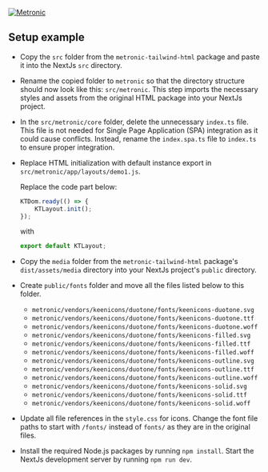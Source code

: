 <p>
	<a href="https://keenthemes.com/metronic">
		<img src="https://keenthemes.com/static/metronic/tailwind/docs/dist/assets/media/app/default-logo.svg" alt="Metronic"/>
	</a>
</p>

## Setup example

- Copy the `src` folder from the `metronic-tailwind-html` package and paste it into the NextJs `src` directory.


- Rename the copied folder to `metronic` so that the directory structure should now look like this: `src/metronic`. This step imports the necessary styles and assets from the original HTML package into your NextJs project.


- In the `src/metronic/core` folder, delete the unnecessary `index.ts` file. This file is not needed for Single Page Application (SPA) integration as it could cause conflicts. Instead, rename the `index.spa.ts` file to `index.ts` to ensure proper integration.


- Replace HTML initialization with default instance export in `src/metronic/app/layouts/demo1.js`.

  Replace the code part below:

    ```javascript
    KTDom.ready(() => {
        KTLayout.init();
    });
    ```
  with
    ```javascript
    export default KTLayout;
    ```

- Copy the `media` folder from the `metronic-tailwind-html` package's `dist/assets/media` directory into your NextJs project's `public` directory.


- Create `public/fonts` folder and move all the files listed below to this folder.
  - `metronic/vendors/keenicons/duotone/fonts/keenicons-duotone.svg`
  - `metronic/vendors/keenicons/duotone/fonts/keenicons-duotone.ttf`
  - `metronic/vendors/keenicons/duotone/fonts/keenicons-duotone.woff`
  - `metronic/vendors/keenicons/duotone/fonts/keenicons-filled.svg`
  - `metronic/vendors/keenicons/duotone/fonts/keenicons-filled.ttf`
  - `metronic/vendors/keenicons/duotone/fonts/keenicons-filled.woff`
  - `metronic/vendors/keenicons/duotone/fonts/keenicons-outline.svg`
  - `metronic/vendors/keenicons/duotone/fonts/keenicons-outline.ttf`
  - `metronic/vendors/keenicons/duotone/fonts/keenicons-outline.woff`
  - `metronic/vendors/keenicons/duotone/fonts/keenicons-solid.svg`
  - `metronic/vendors/keenicons/duotone/fonts/keenicons-solid.ttf`
  - `metronic/vendors/keenicons/duotone/fonts/keenicons-solid.woff`


- Update all file references in the `style.css` for icons. Change the font file paths to start with `/fonts/` instead of `fonts/` as they are in the original files.


- Install the required Node.js packages by running `npm install`. Start the NextJs development server by running `npm run dev`.
